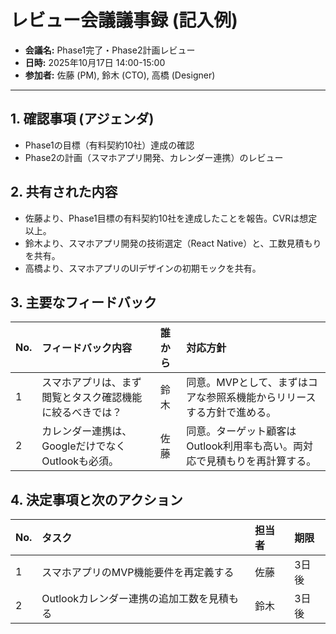 # レビュー会議議事録 (記入例)

- **会議名:** Phase1完了・Phase2計画レビュー
- **日時:** 2025年10月17日 14:00-15:00
- **参加者:** 佐藤 (PM), 鈴木 (CTO), 高橋 (Designer)

---

## 1. 確認事項 (アジェンダ)
- Phase1の目標（有料契約10社）達成の確認
- Phase2の計画（スマホアプリ開発、カレンダー連携）のレビュー

## 2. 共有された内容
- 佐藤より、Phase1目標の有料契約10社を達成したことを報告。CVRは想定以上。
- 鈴木より、スマホアプリ開発の技術選定（React Native）と、工数見積もりを共有。
- 高橋より、スマホアプリのUIデザインの初期モックを共有。

## 3. 主要なフィードバック
| No. | フィードバック内容 | 誰から | 対応方針 |
| :-- | :--- | :--- | :--- |
| 1 | スマホアプリは、まず閲覧とタスク確認機能に絞るべきでは？ | 鈴木 | 同意。MVPとして、まずはコアな参照系機能からリリースする方針で進める。 |
| 2 | カレンダー連携は、GoogleだけでなくOutlookも必須。 | 佐藤 | 同意。ターゲット顧客はOutlook利用率も高い。両対応で見積もりを再計算する。 |

## 4. 決定事項と次のアクション
| No. | タスク | 担当者 | 期限 |
| :-- | :--- | :--- | :--- |
| 1 | スマホアプリのMVP機能要件を再定義する | 佐藤 | 3日後 |
| 2 | Outlookカレンダー連携の追加工数を見積もる | 鈴木 | 3日後 |
